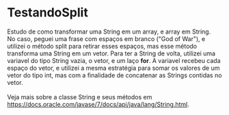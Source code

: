 # TestandoSplit
Estudo de como transformar uma String em um array, e array em String.<br>
No caso, peguei uma frase com espaços em branco ("God of War"), e utilizei o método split para retirar esses espaços, mas esse método transforma uma String em um vetor.
Para ter a String de volta, utilizei uma variavel do tipo String vazia, o vetor, e um laço <b>for</b>. A variavel recebeu cada espaço do vetor, e utilizei a mesma estratégia para
somar os valores de um vetor do tipo int, mas com a finalidade de concatenar as Strings contidas no vetor.<br>
<br>
Veja mais sobre a classe String e seus métodos em https://docs.oracle.com/javase/7/docs/api/java/lang/String.html.
